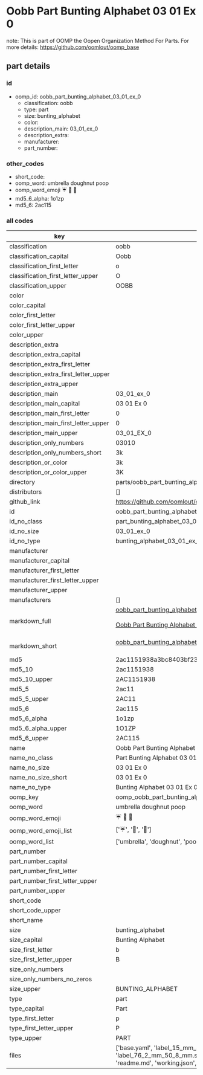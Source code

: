 # Oobb Part Bunting Alphabet 03 01 Ex 0  

note: This is part of OOMP the Oopen Organization Method For Parts. For more details: https://github.com/oomlout/oomp_base

##  part details





### id
* oomp_id: oobb_part_bunting_alphabet_03_01_ex_0
  * classification: oobb
  * type: part
  * size: bunting_alphabet
  * color: 
  * description_main: 03_01_ex_0
  * description_extra: 
  * manufacturer: 
  * part_number: 

### other_codes
* short_code: 
* oomp_word: umbrella doughnut poop
* oomp_word_emoji :umbrella: :doughnut: :poop:
* md5_6_alpha: 1o1zp
* md5_6: 2ac115

### all codes 
| key | value |  
| --- | --- |  
| classification | oobb |  
| classification_capital | Oobb |  
| classification_first_letter | o |  
| classification_first_letter_upper | O |  
| classification_upper | OOBB |  
| color |  |  
| color_capital |  |  
| color_first_letter |  |  
| color_first_letter_upper |  |  
| color_upper |  |  
| description_extra |  |  
| description_extra_capital |  |  
| description_extra_first_letter |  |  
| description_extra_first_letter_upper |  |  
| description_extra_upper |  |  
| description_main | 03_01_ex_0 |  
| description_main_capital | 03 01 Ex 0 |  
| description_main_first_letter | 0 |  
| description_main_first_letter_upper | 0 |  
| description_main_upper | 03_01_EX_0 |  
| description_only_numbers | 03010 |  
| description_only_numbers_short | 3k |  
| description_or_color | 3k |  
| description_or_color_upper | 3K |  
| directory | parts/oobb_part_bunting_alphabet_03_01_ex_0 |  
| distributors | [] |  
| github_link | https://github.com/oomlout/oomlout_oomp_part_src/tree/main/parts/oobb_part_bunting_alphabet_03_01_ex_0/working |  
| id | oobb_part_bunting_alphabet_03_01_ex_0 |  
| id_no_class | part_bunting_alphabet_03_01_ex_0 |  
| id_no_size | 03_01_ex_0 |  
| id_no_type | bunting_alphabet_03_01_ex_0 |  
| manufacturer |  |  
| manufacturer_capital |  |  
| manufacturer_first_letter |  |  
| manufacturer_first_letter_upper |  |  
| manufacturer_upper |  |  
| manufacturers | [] |  
| markdown_full | [oobb_part_bunting_alphabet_03_01_ex_0](https://github.com/oomlout/oomlout_oomp_part_src/tree/main/parts/oobb_part_bunting_alphabet_03_01_ex_0/working)<br>[](https://github.com/oomlout/oomlout_oomp_part_src/tree/main/parts/oobb_part_bunting_alphabet_03_01_ex_0/working)<br>[Oobb Part Bunting Alphabet 03 01 Ex 0](https://github.com/oomlout/oomlout_oomp_part_src/tree/main/parts/oobb_part_bunting_alphabet_03_01_ex_0/working)<br><br> |  
| markdown_short | [oobb_part_bunting_alphabet_03_01_ex_0](https://github.com/oomlout/oomlout_oomp_part_src/tree/main/parts/oobb_part_bunting_alphabet_03_01_ex_0/working)<br><br> |  
| md5 | 2ac1151938a3bc8403bf23dfd00f895f |  
| md5_10 | 2ac1151938 |  
| md5_10_upper | 2AC1151938 |  
| md5_5 | 2ac11 |  
| md5_5_upper | 2AC11 |  
| md5_6 | 2ac115 |  
| md5_6_alpha | 1o1zp |  
| md5_6_alpha_upper | 1O1ZP |  
| md5_6_upper | 2AC115 |  
| name | Oobb Part Bunting Alphabet 03 01 Ex 0 |  
| name_no_class | Part Bunting Alphabet 03 01 Ex 0 |  
| name_no_size | 03 01 Ex 0 |  
| name_no_size_short | 03 01 Ex 0 |  
| name_no_type | Bunting Alphabet 03 01 Ex 0 |  
| oomp_key | oomp_oobb_part_bunting_alphabet_03_01_ex_0 |  
| oomp_word | umbrella doughnut poop |  
| oomp_word_emoji | :umbrella: :doughnut: :poop: |  
| oomp_word_emoji_list | [':umbrella:', ':doughnut:', ':poop:'] |  
| oomp_word_list | ['umbrella', 'doughnut', 'poop'] |  
| part_number |  |  
| part_number_capital |  |  
| part_number_first_letter |  |  
| part_number_first_letter_upper |  |  
| part_number_upper |  |  
| short_code |  |  
| short_code_upper |  |  
| short_name |  |  
| size | bunting_alphabet |  
| size_capital | Bunting Alphabet |  
| size_first_letter | b |  
| size_first_letter_upper | B |  
| size_only_numbers |  |  
| size_only_numbers_no_zeros |  |  
| size_upper | BUNTING_ALPHABET |  
| type | part |  
| type_capital | Part |  
| type_first_letter | p |  
| type_first_letter_upper | P |  
| type_upper | PART |  
| files | ['base.yaml', 'label_15_mm_30_mm.pdf', 'label_15_mm_30_mm.svg', 'label_76_2_mm_50_8_mm.pdf', 'label_76_2_mm_50_8_mm.svg', 'label_oomlout_76_2_mm_50_8_mm.pdf', 'label_oomlout_76_2_mm_50_8_mm.svg', 'readme.md', 'working.json', 'working.yaml'] |  
